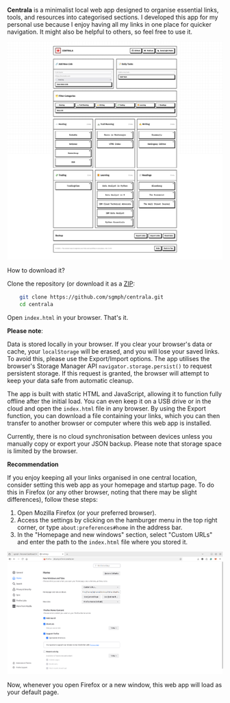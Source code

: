 **Centrala** is a minimalist local web app designed to organise essential links, tools, and resources into categorised sections. I developed this app for my personal use because I enjoy having all my links in one place for quicker navigation. It might also be helpful to others, so feel free to use it.

![Centrala Dashboard](https://raw.githubusercontent.com/sgmph/centrala/refs/heads/main/resources/img/sgmph-links-dashboard.png)

How to download it?

Clone the repository (or download it as a [ZIP](https://github.com/sgmph/centrala/archive/refs/heads/main.zip):
```sh
	git clone https://github.com/sgmph/centrala.git
	cd centrala
```
Open `index.html` in your browser. That's it.

**Please note**:

Data is stored locally in your browser. If you clear your browser's data or cache, your `localStorage` will be erased, and you will lose your saved links. To avoid this, please use the Export/Import options. The app utilises the browser's Storage Manager API `navigator.storage.persist()` to request persistent storage. If this request is granted, the browser will attempt to keep your data safe from automatic cleanup.

The app is built with static HTML and JavaScript, allowing it to function fully offline after the initial load. You can even keep it on a USB drive or in the cloud and open the `index.html` file in any browser. By using the Export function, you can download a file containing your links, which you can then transfer to another browser or computer where this web app is installed.

Currently, there is no cloud synchronisation between devices unless you manually copy or export your JSON backup. Please note that storage space is limited by the browser.

**Recommendation**

If you enjoy keeping all your links organised in one central location, consider setting this web app as your homepage and startup page. To do this in Firefox (or any other browser, noting that there may be slight differences), follow these steps:

1.  Open Mozilla Firefox (or your preferred browser).
2. Access the settings by clicking on the hamburger menu in the top right corner, or type `about:preferences#home` in the address bar.
3. In the "Homepage and new windows" section, select "Custom URLs" and enter the path to the `index.html` file where you stored it.

![Add as Homepage in Mozilla Firefox](https://raw.githubusercontent.com/sgmph/centrala/refs/heads/main/resources/img/add-as-homepage.png)

Now, whenever you open Firefox or a new window, this web app will load as your default page.
